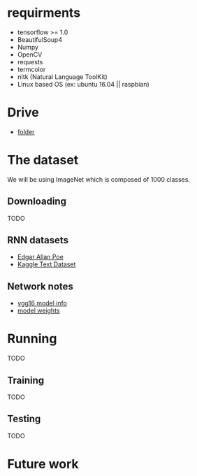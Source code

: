 # requirments
- tensorflow >= 1.0
- BeautifulSoup4
- Numpy
- OpenCV
- requests
- termcolor
- nltk (Natural Language ToolKit)
- Linux based OS (ex: ubuntu 16.04 || raspbian)
  
# Drive
- [folder](https://drive.google.com/drive/folders/1fwhkkxTkv1GhdQuMBgT72--PmvSuGzkZ?usp=sharing)
# The dataset
We will be using ImageNet which is composed of 1000 classes. 
  
## Downloading  
TODO

## RNN datasets
- [Edgar Allan Poe](http://www.textfiles.com/etext/AUTHORS/POE/)
- [Kaggle Text Dataset](https://www.kaggle.com/mylesoneill/classic-literature-in-ascii)

## Network notes
- [vgg16 model info](https://www.cs.toronto.edu/~frossard/post/vgg16/)
- [model weights](https://www.cs.toronto.edu/~frossard/vgg16/vgg16_weights.npz)

# Running
TODO 
## Training
TODO  
## Testing
TODO  
# Future work
